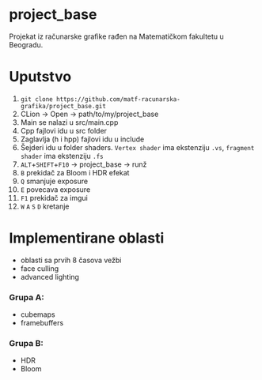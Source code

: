 # project_base
Projekat iz računarske grafike rađen na Matematičkom fakultetu u Beogradu.

# Uputstvo
1. `git clone https://github.com/matf-racunarska-grafika/project_base.git`
2. CLion -> Open -> path/to/my/project_base
3. Main se nalazi u src/main.cpp
4. Cpp fajlovi idu u src folder
5. Zaglavlja (h i hpp) fajlovi idu u include
6. Šejderi idu u folder shaders. `Vertex shader` ima ekstenziju `.vs`, `fragment shader` ima ekstenziju `.fs`
7. `ALT`+`SHIFT`+`F10` -> project_base -> runž
8. `B` prekidač za Bloom i HDR efekat
9. `Q` smanjuje exposure
10. `E` povecava exposure
11. `F1` prekidač za imgui
12. `W` `A` `S` `D` kretanje

# Implementirane oblasti
- oblasti sa prvih 8 časova vežbi
- face culling
- advanced lighting
### Grupa A:
- cubemaps
- framebuffers

### Grupa B:
- HDR
- Bloom
